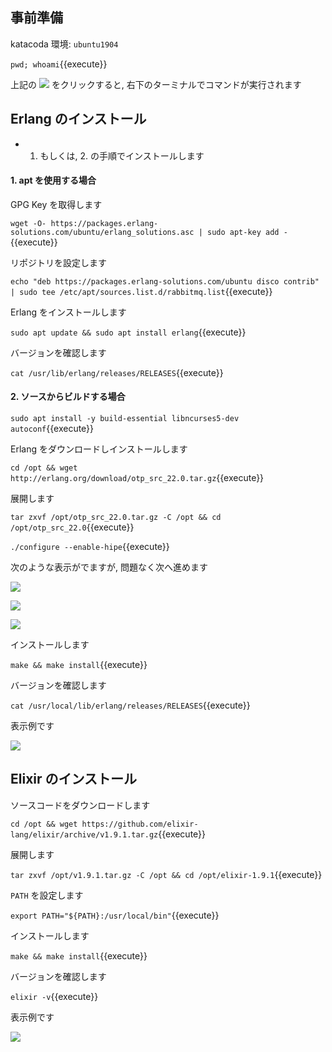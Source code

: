 ## 事前準備

katacoda 環境: `ubuntu1904`

`pwd; whoami`{{execute}}

上記の ![](https://i.gyazo.com/b1360ae66c0324fa407acb121d67ad48.png) をクリックすると, 右下のターミナルでコマンドが実行されます

## Erlang のインストール

- 1. もしくは, 2. の手順でインストールします

#### 1. apt を使用する場合

GPG Key を取得します

`wget -O- https://packages.erlang-solutions.com/ubuntu/erlang_solutions.asc | sudo apt-key add -`{{execute}}

リポジトリを設定します

`echo "deb https://packages.erlang-solutions.com/ubuntu disco contrib" | sudo tee /etc/apt/sources.list.d/rabbitmq.list`{{execute}}

Erlang をインストールします

`sudo apt update && sudo apt install erlang`{{execute}}

バージョンを確認します

`cat /usr/lib/erlang/releases/RELEASES`{{execute}}


#### 2. ソースからビルドする場合

<!-- `apt install libncurses5-dev autoconf xsltproc fop libxml2-utils libwxgtk3.0-dev` -->
`sudo apt install -y build-essential libncurses5-dev autoconf`{{execute}}

Erlang をダウンロードしインストールします

`cd /opt && wget http://erlang.org/download/otp_src_22.0.tar.gz`{{execute}}

展開します

`tar zxvf /opt/otp_src_22.0.tar.gz -C /opt && cd /opt/otp_src_22.0`{{execute}}

`./configure --enable-hipe`{{execute}}

次のような表示がでますが, 問題なく次へ進めます

![](https://i.gyazo.com/f79661d28777770fe74ab604df91dc9a.png)

![](ihttps://i.gyazo.com/41bfd2b14e9c867312ab33456d898939.png)

![](https://i.gyazo.com/f79661d28777770fe74ab604df91dc9a.png)

インストールします

`make && make install`{{execute}}

バージョンを確認します

`cat /usr/local/lib/erlang/releases/RELEASES`{{execute}}

表示例です

![](https://i.gyazo.com/99954aa3900c933135997c6d8f28093c.png)

## Elixir のインストール

ソースコードをダウンロードします

`cd /opt && wget https://github.com/elixir-lang/elixir/archive/v1.9.1.tar.gz`{{execute}}

展開します

`tar zxvf /opt/v1.9.1.tar.gz -C /opt && cd /opt/elixir-1.9.1`{{execute}}

`PATH` を設定します

`export PATH="${PATH}:/usr/local/bin"`{{execute}}

インストールします

`make && make install`{{execute}}

バージョンを確認します

`elixir -v`{{execute}}

表示例です

![](https://i.gyazo.com/72c4fa64c019aeb5c7dbfb8e12423a7e.png)
